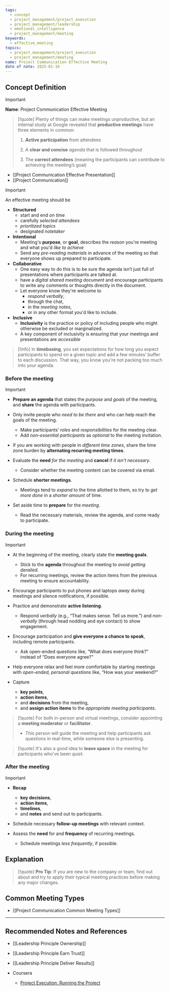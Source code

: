 ```yaml
---
tags:
  - concept
  - project_management/project_execution
  - project_management/leadership
  - emotional_intelligence
  - project_management/meeting
keywords:
  - effective_meeting
topics:
  - project_management/project_execution
  - project_management/meeting
name: Project Communication Effective Meeting
date of note: 2025-01-16
---
```


## Concept Definition

>[!important]
>**Name**: Project Communication Effective Meeting


>[!quote]
>Plenty of things can make meetings unproductive, but an internal study at Google revealed that **productive meetings** have three elements in common:
> 
> 1. **Active participation** from attendees
>     
> 2. A **clear and concise** *agenda* that is followed throughout
>     
> 3. The **correct attendees** (meaning the participants can contribute to achieving the meeting’s goal)

- [[Project Communication Effective Presentation]]
- [[Project Communication]]

>[!important] 
>An effective meeting should be
>- **Structured**
>	- start and end *on time*
>	- carefully *selected attendees*
>	- *prioritized topics*
>	- designated *notetaker*
>- **Intentional**
>	- Meeting's **purpose**, or **goal**, describes the *reason* you're meeting and what you'd *like to achieve*
>	- Send any *pre-reading materials* in advance of the meeting so that everyone shows up prepared to participate.
>- **Collaborative**
>	- One easy way to do this is to be sure the agenda isn’t just full of presentations where participants are talked at.
>	- have a *digital shared meeting document* and encourage participants to write any comments or thoughts directly in the document.
>	- Let everyone know they're welcome to 
>		- *respond verbally*, 
>		- through the chat, 
>		- in the *meeting notes*, 
>		- or in any other format you'd like to include.
>- **Inclusive**
>	- **Inclusivity** is the practice or policy of including people who might otherwise be excluded or marginalized.
>	- A key component of inclusivity is ensuring that your meetings and presentations are *accessible*


>[!info]
>In **timeboxing**, you set expectations for how long you expect participants to spend on a given topic and add a few minutes’ buffer to each discussion. That way, you know you're not packing too much into your agenda.

### Before the meeting

>[!important]
>- **Prepare an agenda** that states the *purpose* and *goals* of the meeting, and **share** the agenda with participants.
>     
> - Only invite people who *need to be there* and who can help reach the goals of the meeting. 
> 	- Make participants’ *roles* and *responsibilities* for the meeting clear. 
> 	- Add *non-essential participants* as *optional* to the meeting invitation.
>     
> - If you are working with people in *different time zones*, share the time zone burden by **alternating recurring meeting times**.
>     
> - Evaluate the **need** *for the meeting* and **cancel** if *it isn’t necessary*. 
> 	- Consider whether the meeting content can be covered via email. 
>     
> - Schedule **shorter meetings**. 
> 	- Meetings tend to *expand* to the time allotted to them, so try to *get more done* in a *shorter amount* of time.
>     
> - Set aside time to **prepare** for the *meeting*. 
> 	- Read the necessary materials, review the agenda, and come ready to participate.

### During the meeting

>[!important]
>- At the beginning of the meeting, clearly state the **meeting goals**. 
>	- Stick to the **agenda** throughout the meeting to *avoid getting derailed*. 
>	- For recurring meetings, review the action items from the previous meeting to ensure accountability. 
>     
> - Encourage participants to put phones and laptops *away* during meetings and silence notifications, if possible.
>     
> - Practice and demonstrate **active listening**. 
> 	- Respond *verbally* (e.g., “That makes sense. Tell us more.”) and *non-verbally* (through head nodding and eye contact) to show engagement.  
>     
> - Encourage participation and **give everyone a chance to speak**, including remote participants. 
> 	- Ask open-ended questions like, “What does everyone think?” instead of “Does everyone agree?”
>     
> - Help everyone relax and feel more comfortable by starting meetings with *open-ended, personal questions* like, “How was your weekend?”
>     
> - Capture 
> 	- **key points**, 
> 	- **action items**, 
> 	- and **decisions** from the meeting, 
> 	- and **assign action items** to the *appropriate meeting participants*.

>[!quote]
>For both in-person and virtual meetings, consider appointing a **meeting moderator** or **facilitator**.
>- This person will guide the meeting and help participants ask questions in real-time, while someone else is presenting.

>[!quote]
>It's also a good idea to **leave space** in the meeting for participants who've been *quiet*.


### After the meeting

>[!important]
>- **Recap** 
>	- **key decisions**, 
>	- **action items**, 
>	- **timelines**, 
>	- and **notes** and send out to participants.
>     
> - Schedule necessary **follow-up meetings** with relevant context.
>     
> - Assess the **need** for and **frequency** of recurring meetings. 
> 	- Schedule meetings *less frequently*, if possible.
> 




## Explanation

>[!quote]
>**Pro Tip**: If you are new to the company or team, find out about and try to apply their typical meeting practices before making any major changes.

## Common Meeting Types

- [[Project Communication Common Meeting Types]]





-----------
##  Recommended Notes and References


- [[Leadership Principle Ownership]]
- [[Leadership Principle Earn Trust]]
- [[Leadership Principle Deliver Results]]


- Coursera
	- [Project Execution: Running the Project](https://www.coursera.org/learn/project-execution-google/home/welcome)